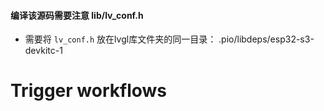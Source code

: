 #### 编译该源码需要注意 lib/lv_conf.h

- 需要将 `lv_conf.h` 放在lvgl库文件夹的同一目录：  .pio/libdeps/esp32-s3-devkitc-1
# Trigger workflows
